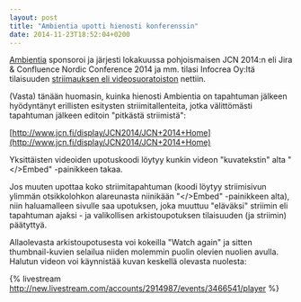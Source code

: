 ```yaml
---
layout: post
title: "Ambientia upotti hienosti konferenssin"
date: 2014-11-23T18:52:04+0200
---
```


[Ambientia](http://www.ambientia.fi) sponsoroi ja järjesti lokakuussa pohjoismaisen JCN 2014:n eli Jira & Confluence Nordic Conference 2014 ja mm. tilasi Infocrea Oy:ltä tilaisuuden [striimauksen eli videosuoratoiston](https://new.livestream.com/ITstriimIT/JCN2014) nettiin.<!--more-->

(Vasta) tänään huomasin, kuinka hienosti Ambientia on tapahtuman jälkeen hyödyntänyt erillisten esitysten striimitallenteita, jotka välittömästi tapahtuman jälkeen editoin "pitkästä striimistä":

[http://www.jcn.fi/display/JCN2014/JCN+2014+Home](http://www.jcn.fi/display/JCN2014/JCN+2014+Home)

Yksittäisten videoiden upotuskoodi löytyy kunkin videon "kuvatekstin" alta "</>Embed" -painikkeen takaa.

Jos muuten upottaa koko striimitapahtuman (koodi löytyy striimisivun ylimmän otsikkolohkon alareunasta niinikään "</>Embed" -painikkeen alta), niin haluamalleen sivulle saa upotuksen, joka muuttuu "eläväksi" striimin eli tapahtuman ajaksi - ja valikollisen arkistoupotuksen tilaisuuden (ja striimin) päätyttyä.

Allaolevasta arkistoupotusesta voi kokeilla "Watch again" ja sitten thumbnail-kuvien selailua niiden molemmin puolin olevien nuolien avulla. Halutun videon voi käynnistää kuvan keskellä olevasta nuolesta: 

{% livestream http://new.livestream.com/accounts/2914987/events/3466541/player %}